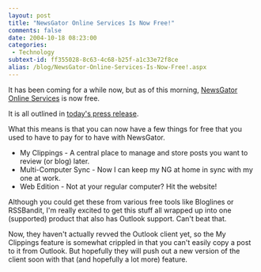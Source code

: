 ```yaml
---
layout: post
title: "NewsGator Online Services Is Now Free!"
comments: false
date: 2004-10-18 08:23:00
categories:
 - Technology
subtext-id: ff355028-8c63-4c68-b25f-a1c33e72f8ce
alias: /blog/NewsGator-Online-Services-Is-Now-Free!.aspx
---
```



It has been coming for a while now, but as of this morning, [NewsGator Online Services](http://www.newsgator.com/ngs/default.aspx) is now free.

It is all outlined in [today's press release](http://www.newsgator.com/news/archive.aspx?post=48).

What this means is that you can now have a few things for free that you used to have to pay for to have with NewsGator. 

  * My Clippings - A central place to manage and store posts you want to review (or blog) later.
  * Multi-Computer Sync - Now I can keep my NG at home in sync with my one at work.
  * Web Edition - Not at your regular computer? Hit the website!

Although you could get these from various free tools like Bloglines or RSSBandit, I'm really excited to get this stuff all wrapped up into one (supported) product that also has Outlook support. Can't beat that.

Now, they haven't actually revved the Outlook client yet, so the My Clippings feature is somewhat crippled in that you can't easily copy a post to it from Outlook. But hopefully they will push out a new version of the client soon with that (and hopefully a lot more) feature.

